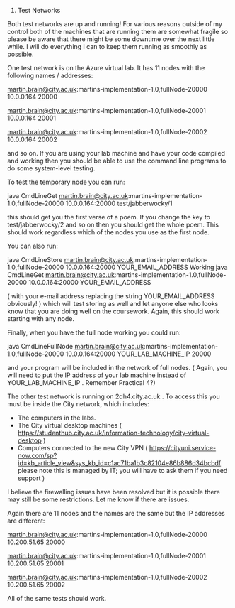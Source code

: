 1. Test Networks

Both test networks are up and running!  For various reasons outside of
my control both of the machines that are running them are somewhat
fragile so please be aware that there might be some downtime over the
next little while.  I will do everything I can to keep them running as
smoothly as possible.

One test network is on the Azure virtual lab.  It has 11 nodes with
the following names / addresses:

martin.brain@city.ac.uk:martins-implementation-1.0,fullNode-20000
10.0.0.164 20000

martin.brain@city.ac.uk:martins-implementation-1.0,fullNode-20001
10.0.0.164 20001

martin.brain@city.ac.uk:martins-implementation-1.0,fullNode-20002
10.0.0.164 20002

and so on.  If you are using your lab machine and have your code
compiled and working then you should be able to use the command line
programs to do some system-level testing.

To test the temporary node you can run:

java CmdLineGet martin.brain@city.ac.uk:martins-implementation-1.0,fullNode-20000 10.0.0.164:20000 test/jabberwocky/1

this should get you the first verse of a poem.  If you change the key
to test/jabberwocky/2 and so on then you should get the whole poem.
This should work regardless which of the nodes you use as the first
node.

You can also run:

java CmdLineStore martin.brain@city.ac.uk:martins-implementation-1.0,fullNode-20000 10.0.0.164:20000 YOUR_EMAIL_ADDRESS Working
java CmdLineGet martin.brain@city.ac.uk:martins-implementation-1.0,fullNode-20000 10.0.0.164:20000 YOUR_EMAIL_ADDRESS

( with your e-mail address replacing the string YOUR_EMAIL_ADDRESS
obviously! ) which will test storing as well and let anyone else who
looks know that you are doing well on the coursework.  Again, this
should work starting with any node.

Finally, when you have the full node working you could run:

java CmdLineFullNode martin.brain@city.ac.uk:martins-implementation-1.0,fullNode-20000 10.0.0.164:20000 YOUR_LAB_MACHINE_IP 20000

and your program will be included in the network of full nodes.  (
Again, you will need to put the IP address of your lab machine instead
of YOUR_LAB_MACHINE_IP .  Remember Practical 4?)



The other test network is running on 2dh4.city.ac.uk .  To access this
you must be inside the City network, which includes:

* The computers in the labs.
* The City virtual desktop machines ( https://studenthub.city.ac.uk/information-technology/city-virtual-desktop )
* Computers connected to the new City VPN ( https://cityuni.service-now.com/sp?id=kb_article_view&sys_kb_id=c1ac71ba1b3c82104e86b886d34bcbdf please note this is managed by IT; you will have to ask them if you need support )

I believe the firewalling issues have been resolved but it is possible
there may still be some restrictions.  Let me know if there are issues.

Again there are 11 nodes and the names are the same but the IP addresses are different:

martin.brain@city.ac.uk:martins-implementation-1.0,fullNode-20000
10.200.51.65 20000

martin.brain@city.ac.uk:martins-implementation-1.0,fullNode-20001
10.200.51.65 20001

martin.brain@city.ac.uk:martins-implementation-1.0,fullNode-20002
10.200.51.65 20002

All of the same tests should work.
